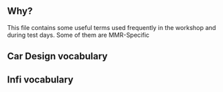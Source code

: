 ## Why?
This file contains some useful terms used frequently in the workshop and during test days. Some of them are MMR-Specific

## Car Design vocabulary

## Infi vocabulary